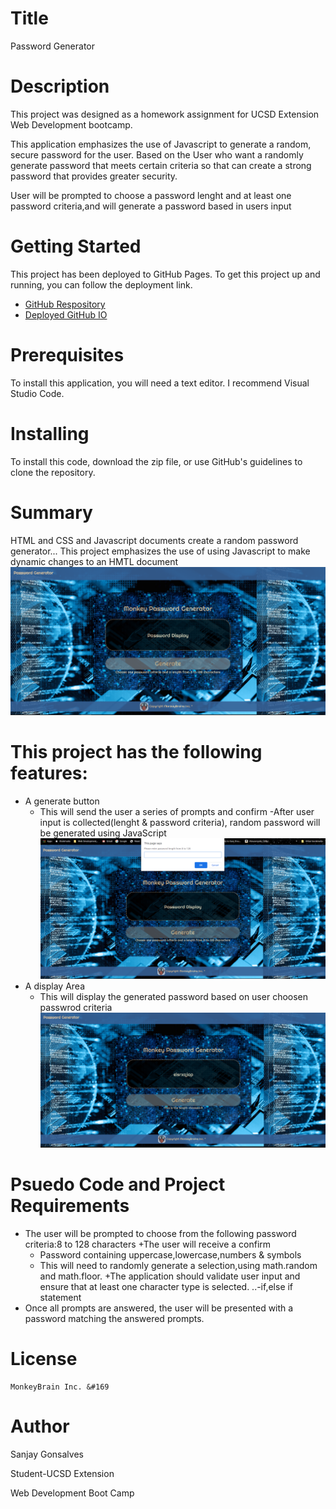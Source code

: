 # Title
Password Generator
# Description
This project was designed as a homework assignment for UCSD Extension Web Development bootcamp.

This application emphasizes the use of Javascript to generate a random, secure password for the user.
Based on the User who want a randomly generate password that meets certain criteria so that can create a strong password that provides greater security.

User will be prompted to choose a password lenght and at least one password criteria,and will generate a password based in users input
# Getting Started
This project has been deployed to GitHub Pages. To get this project up and running, you can follow the deployment link.
   + [GitHub Respository](https://github.com/sanjay1626/Password-Generator.git) 
   + [Deployed GitHub IO](https://sanjay1626.github.io/Password-Generator/.)

# Prerequisites
To install this application, you will need a text editor. I recommend Visual Studio Code.

# Installing
To install this code, download the zip file, or use GitHub's guidelines to clone the repository.

# Summary
HTML and CSS and Javascript documents create a random password generator...
This project emphasizes the use of using Javascript to make dynamic changes to an HMTL document
  ![ScreenshotIntro](https://github.com/sanjay1626/Password-Generator/blob/main/assests/images/Screenshot1.jpg)

# This project has the following features:
+ A generate button
    - This will send the user a series of prompts and confirm
    -After user input is collected(lenght & password criteria), random password will be generated using JavaScript
    ![ScreenshotLength](https://github.com/sanjay1626/Password-Generator/blob/main/assests/images/Screenshot2.jpg)
+ A display Area
    - This will display the generated password based on user choosen passwrod criteria
     ![Screenshotdisplay](https://github.com/sanjay1626/Password-Generator/blob/main/assests/images/Screenshot4.jpg)

# Psuedo Code and Project Requirements
  + The user will be prompted to choose from the following password criteria:8 to 128 characters
  +The user will receive a confirm
     - Password containing uppercase,lowercase,numbers & symbols
     - This will need to randomly generate a selection,using math.random and math.floor.
  +The application should validate user input and ensure that at least one character type is selected.
     ..-if,else if statement
  + Once all prompts are answered, the user will be presented with a password matching the answered prompts. 

# License
    MonkeyBrain Inc. &#169

# Author
  Sanjay Gonsalves
  
  Student-UCSD Extension
  
  Web Development Boot Camp



     

